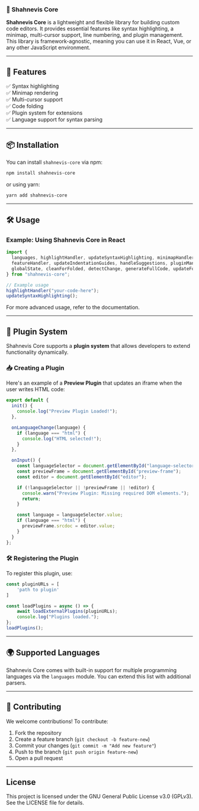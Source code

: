 
### 📜 Shahnevis Core  

**Shahnevis Core** is a lightweight and flexible library for building custom code editors. It provides essential features like syntax highlighting, a minimap, multi-cursor support, line numbering, and plugin management. This library is framework-agnostic, meaning you can use it in React, Vue, or any other JavaScript environment.  

---

## 🚀 Features  

✅ Syntax highlighting  
✅ Minimap rendering  
✅ Multi-cursor support  
✅ Code folding  
✅ Plugin system for extensions  
✅ Language support for syntax parsing  

---

## 📦 Installation  

You can install `shahnevis-core` via npm:  

```sh
npm install shahnevis-core
```

or using yarn:  

```sh
yarn add shahnevis-core
```

---

## 🛠️ Usage  

### Example: Using Shahnevis Core in React  

```js
import { 
  languages, highlightHandler, updateSyntaxHighlighting, minimapHandler, updateMinimapContent,
  featureHandler, updateIndentationGuides, handleSuggestions, pluginManager, loadExternalPlugins,
  globalState, cleanForFolded, detectChange, generateFullCode, updateFoldingState
} from "shahnevis-core";

// Example usage
highlightHandler("your-code-here");
updateSyntaxHighlighting();
```

For more advanced usage, refer to the documentation.

---

## 🔌 Plugin System  

Shahnevis Core supports a **plugin system** that allows developers to extend functionality dynamically.

### 📥 Creating a Plugin  

Here's an example of a **Preview Plugin** that updates an iframe when the user writes HTML code:  

```js
export default {
  init() {
    console.log("Preview Plugin Loaded!");
  },

  onLanguageChange(language) {
    if (language === "html") {
      console.log("HTML selected!");
    }
  },

  onInput() {
    const languageSelector = document.getElementById("language-selector");
    const previewFrame = document.getElementById("preview-frame");
    const editor = document.getElementById("editor");

    if (!languageSelector || !previewFrame || !editor) {
      console.warn("Preview Plugin: Missing required DOM elements.");
      return;
    }

    const language = languageSelector.value;
    if (language === "html") {
      previewFrame.srcdoc = editor.value;
    }
  }
};
```

### 🛠️ Registering the Plugin  

To register this plugin, use:  

```js
const pluginURLs = [
    'path to plugin'
]

const loadPlugins = async () => {
    await loadExternalPlugins(pluginURLs);
    console.log("Plugins loaded.");
};
loadPlugins();
```

---

## 🌍 Supported Languages  

Shahnevis Core comes with built-in support for multiple programming languages via the `languages` module. You can extend this list with additional parsers.

---

## 🤝 Contributing  

We welcome contributions! To contribute:  

1. Fork the repository  
2. Create a feature branch (`git checkout -b feature-new`)  
3. Commit your changes (`git commit -m "Add new feature"`)  
4. Push to the branch (`git push origin feature-new`)  
5. Open a pull request  

---

## License

This project is licensed under the GNU General Public License v3.0 (GPLv3).  
See the LICENSE file for details.


